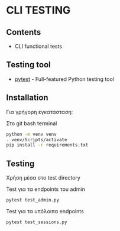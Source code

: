 # CLI TESTING

## Contents
- CLI functional tests

## Testing tool
- [pytest] - Full-featured Python testing tool

## Installation
Για γρήγορη εγκατάσταση:

Στο git bash terminal
```sh
python -m venv venv
. venv/Scripts/activate
pip install -r requirements.txt

```

## Testing
Χρήση μέσα στο test directory

Test για τα endpoints του admin
```sh
pytest test_admin.py
```
Test για τα υπόλοιπα endpoints
```sh
pytest test_sessions.py
```


  [pytest]: https://docs.pytest.org/en/stable/
